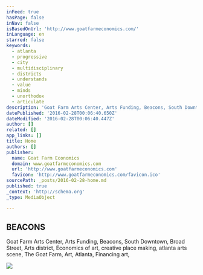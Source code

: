 ```yaml
---
inFeed: true
hasPage: false
inNav: false
isBasedOnUrl: 'http://www.goatfarmeconomics.com/'
inLanguage: en
starred: false
keywords:
  - atlanta
  - progressive
  - city
  - multidisciplinary
  - districts
  - understands
  - value
  - minds
  - unorthodox
  - articulate
description: 'Goat Farm Arts Center, Arts Funding, Beacons, South Downtown, Broad Street, Arts district, Economics of art, creative place making, atlanta arts scene, The Goat Farm, Art, Atlanta, Financing art,'
datePublished: '2016-02-28T00:06:40.650Z'
dateModified: '2016-02-28T00:06:40.447Z'
author: []
related: []
app_links: []
title: Home
authors: []
publisher:
  name: Goat Farm Economics
  domain: www.goatfarmeconomics.com
  url: 'http://www.goatfarmeconomics.com'
  favicon: 'http://www.goatfarmeconomics.com/favicon.ico'
sourcePath: _posts/2016-02-28-home.md
published: true
_context: 'http://schema.org'
_type: MediaObject

---
```

<article style=""><h1>BEACONS</h1><p>Goat Farm Arts Center, Arts Funding, Beacons, South Downtown, Broad Street, Arts district, Economics of art, creative place making, atlanta arts scene, The Goat Farm, Art, Atlanta, Financing art,</p><img src="https://s3-us-west-2.amazonaws.com/the-grid-img/p/99496d5a1b43dd53f15ecd8bc3b3ebd6153a2126.jpg" /></article>